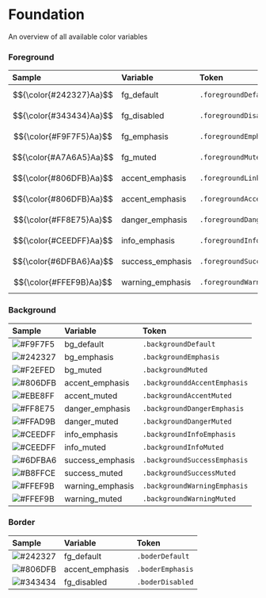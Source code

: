 # Foundation
An overview of all available color variables
### Foreground
|Sample|Variable|Token|
|:-|:-|:-|
|$${\color{#242327}Aa}$$|fg_default|`.foregroundDefault`|
|$${\color{#343434}Aa}$$|fg_disabled|`.foregroundDisabled`|
|$${\color{#F9F7F5}Aa}$$|fg_emphasis|`.foregroundEmphasis`|
|$${\color{#A7A6A5}Aa}$$|fg_muted|`.foregroundMuted`|
|$${\color{#806DFB}Aa}$$|accent_emphasis|`.foregroundLink`|
|$${\color{#806DFB}Aa}$$|accent_emphasis|`.foregroundAccent`|
|$${\color{#FF8E75}Aa}$$|danger_emphasis|`.foregroundDanger`|
|$${\color{#CEEDFF}Aa}$$|info_emphasis|`.foregroundInfo`|
|$${\color{#6DFBA6}Aa}$$|success_emphasis|`.foregroundSuccess`|
|$${\color{#FFEF9B}Aa}$$|warning_emphasis|`.foregroundWarning`|
### Background
|Sample|Variable|Token|
|:-|:-|:-|
|![#F9F7F5](https://via.placeholder.com/15/F9F7F5/000000?text=+)|bg_default|`.backgroundDefault`|
|![#242327](https://via.placeholder.com/15/242327/000000?text=+)|bg_emphasis|`.backgroundEmphasis`|
|![#F2EFED](https://via.placeholder.com/15/F2EFED/000000?text=+)|bg_muted|`.backgroundMuted`|
|![#806DFB](https://via.placeholder.com/15/806DFB/000000?text=+)|accent_emphasis|`.backgrounddAccentEmphasis`|
|![#EBE8FF](https://via.placeholder.com/15/EBE8FF/000000?text=+)|accent_muted|`.backgroundAccentMuted`|
|![#FF8E75](https://via.placeholder.com/15/FF8E75/000000?text=+)|danger_emphasis|`.backgroundDangerEmphasis`|
|![#FFAD9B](https://via.placeholder.com/15/FFAD9B/000000?text=+)|danger_muted|`.backgroundDangerMuted`|
|![#CEEDFF](https://via.placeholder.com/15/CEEDFF/000000?text=+)|info_emphasis|`.backgroundInfoEmphasis`|
|![#CEEDFF](https://via.placeholder.com/15/CEEDFF/000000?text=+)|info_muted|`.backgroundInfoMuted`|
|![#6DFBA6](https://via.placeholder.com/15/6DFBA6/000000?text=+)|success_emphasis|`.backgroundSuccessEmphasis`|
|![#B8FFCE](https://via.placeholder.com/15/B8FFCE/000000?text=+)|success_muted|`.backgroundSuccessMuted`|
|![#FFEF9B](https://via.placeholder.com/15/FFEF9B/000000?text=+)|warning_emphasis|`.backgroundWarningEmphasis`|
|![#FFEF9B](https://via.placeholder.com/15/FFEF9B/000000?text=+)|warning_muted|`.backgroundWarningMuted`|
### Border
|Sample|Variable|Token|
|:-|:-|:-|
|![#242327](https://via.placeholder.com/15/242327/000000?text=+)|fg_default|`.boderDefault`|
|![#806DFB](https://via.placeholder.com/15/806DFB/000000?text=+)|accent_emphasis|`.boderEmphasis`|
|![#343434](https://via.placeholder.com/15/343434/000000?text=+)|fg_disabled|`.boderDisabled`|